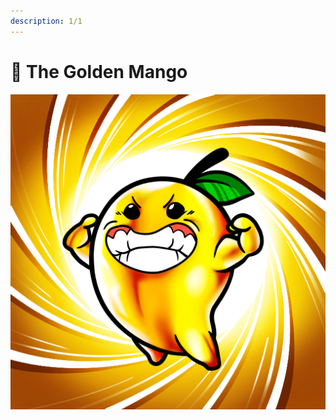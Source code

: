 ```yaml
---
description: 1/1
---
```


# 🥭 The Golden Mango

![](<../../.gitbook/assets/image (10) (1) (1).png>)
